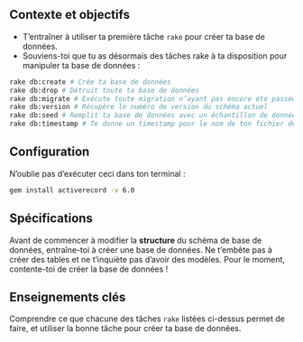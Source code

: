 ## Contexte et objectifs

-   T’entraîner à utiliser ta première tâche `rake` pour créer ta base
    de données.
-   Souviens-toi que tu as désormais des tâches rake à ta disposition
    pour manipuler ta base de données :

```bash
rake db:create # Crée ta base de données
rake db:drop # Détruit toute ta base de données
rake db:migrate # Exécute toute migration n’ayant pas encore été passée
rake db:version # Récupère le numéro de version du schéma actuel
rake db:seed # Remplit ta base de données avec un échantillon de données
rake db:timestamp # Te donne un timestamp pour le nom de ton fichier de migration
```

## Configuration

N’oublie pas d’exécuter ceci dans ton terminal :

```bash
gem install activerecord -v 6.0
```

## Spécifications

Avant de commencer à modifier la **structure** du schéma de base de
données, entraîne-toi à créer une base de données. Ne t’embête pas à
créer des tables et ne t’inquiète pas d’avoir des modèles. Pour le
moment, contente-toi de créer la base de données !

## Enseignements clés

Comprendre ce que chacune des tâches `rake` listées ci-dessus permet de
faire, et utiliser la bonne tâche pour créer ta base de données.
